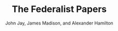 ---
title: "The Federalist Papers"
author: "John Jay, James Madison, and Alexander Hamilton"
original_publication_year: 1851
description: "A foundational collection of 85 essays written by John Jay, James Madison, and Alexander Hamilton under the pseudonym 'Publius'. These essays passionately advocate for the ratification of the United States Constitution, meticulously explaining its provisions and defending the principles of a strong federal government. They remain an indispensable resource for understanding the original intent and philosophical underpinnings of the American system of government."
genres: ["History", "Political Science"]
tags: ["federalism", "constitution", "us history", "us politics", "us government"]
is_featured: True
---